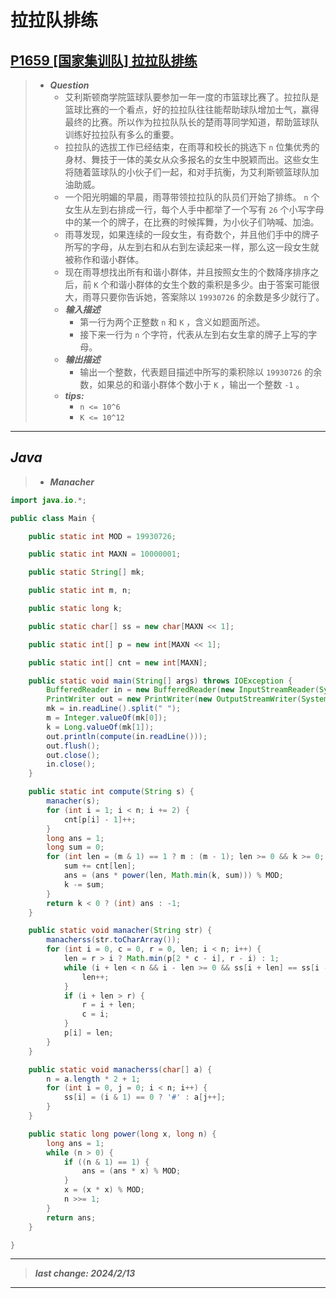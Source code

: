 # 拉拉队排练

## [P1659 [国家集训队] 拉拉队排练](https://www.luogu.com.cn/problem/P1659)

> - ***Question***
>   - 艾利斯顿商学院篮球队要参加一年一度的市篮球比赛了。拉拉队是篮球比赛的一个看点，好的拉拉队往往能帮助球队增加士气，赢得最终的比赛。所以作为拉拉队队长的楚雨荨同学知道，帮助篮球队训练好拉拉队有多么的重要。
>   - 拉拉队的选拔工作已经结束，在雨荨和校长的挑选下 `n` 位集优秀的身材、舞技于一体的美女从众多报名的女生中脱颖而出。这些女生将随着篮球队的小伙子们一起，和对手抗衡，为艾利斯顿篮球队加油助威。
>   - 一个阳光明媚的早晨，雨荨带领拉拉队的队员们开始了排练。 `n` 个女生从左到右排成一行，每个人手中都举了一个写有 `26` 个小写字母中的某一个的牌子，在比赛的时候挥舞，为小伙子们呐喊、加油。
>   - 雨荨发现，如果连续的一段女生，有奇数个，并且他们手中的牌子所写的字母，从左到右和从右到左读起来一样，那么这一段女生就被称作和谐小群体。
>   - 现在雨荨想找出所有和谐小群体，并且按照女生的个数降序排序之后，前 `K` 个和谐小群体的女生个数的乘积是多少。由于答案可能很大，雨荨只要你告诉她，答案除以 `19930726` 的余数是多少就行了。
>   - ***输入描述***
>     - 第一行为两个正整数 `n` 和 `K` ，含义如题面所述。
>     - 接下来一行为 `n` 个字符，代表从左到右女生拿的牌子上写的字母。
>   - ***输出描述***
>     - 输出一个整数，代表题目描述中所写的乘积除以 `19930726` 的余数，如果总的和谐小群体个数小于 `K` ，输出一个整数 `-1` 。
>   - ***tips:***
>     - `n <= 10^6`
>     - `K <= 10^12`

---

## *Java*

> - ***Manacher***

```java
import java.io.*;

public class Main {

    public static int MOD = 19930726;

    public static int MAXN = 10000001;

    public static String[] mk;

    public static int m, n;

    public static long k;

    public static char[] ss = new char[MAXN << 1];

    public static int[] p = new int[MAXN << 1];

    public static int[] cnt = new int[MAXN];

    public static void main(String[] args) throws IOException {
        BufferedReader in = new BufferedReader(new InputStreamReader(System.in));
        PrintWriter out = new PrintWriter(new OutputStreamWriter(System.out));
        mk = in.readLine().split(" ");
        m = Integer.valueOf(mk[0]);
        k = Long.valueOf(mk[1]);
        out.println(compute(in.readLine()));
        out.flush();
        out.close();
        in.close();
    }

    public static int compute(String s) {
        manacher(s);
        for (int i = 1; i < n; i += 2) {
            cnt[p[i] - 1]++;
        }
        long ans = 1;
        long sum = 0;
        for (int len = (m & 1) == 1 ? m : (m - 1); len >= 0 && k >= 0; len -= 2) {
            sum += cnt[len];
            ans = (ans * power(len, Math.min(k, sum))) % MOD;
            k -= sum;
        }
        return k < 0 ? (int) ans : -1;
    }

    public static void manacher(String str) {
        manacherss(str.toCharArray());
        for (int i = 0, c = 0, r = 0, len; i < n; i++) {
            len = r > i ? Math.min(p[2 * c - i], r - i) : 1;
            while (i + len < n && i - len >= 0 && ss[i + len] == ss[i - len]) {
                len++;
            }
            if (i + len > r) {
                r = i + len;
                c = i;
            }
            p[i] = len;
        }
    }

    public static void manacherss(char[] a) {
        n = a.length * 2 + 1;
        for (int i = 0, j = 0; i < n; i++) {
            ss[i] = (i & 1) == 0 ? '#' : a[j++];
        }
    }

    public static long power(long x, long n) {
        long ans = 1;
        while (n > 0) {
            if ((n & 1) == 1) {
                ans = (ans * x) % MOD;
            }
            x = (x * x) % MOD;
            n >>= 1;
        }
        return ans;
    }

}
```

---

> ***last change: 2024/2/13***

---
